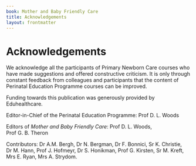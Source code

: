 ```yaml
---
book: Mother and Baby Friendly Care
title: Acknowledgements
layout: frontmatter
---
```


# Acknowledgements

We acknowledge all the participants of Primary Newborn Care courses who have made suggestions and offered constructive criticism. It is only through constant feedback from colleagues and participants that the content of Perinatal Education Programme courses can be improved.

Funding towards this publication was generously provided by Eduhealthcare.

Editor-in-Chief of the Perinatal Education Programme: Prof D. L. Woods

Editors of *Mother and Baby Friendly Care*: Prof D. L. Woods, Prof G. B. Theron

Contributors: Dr A.M. Bergh, Dr N. Bergman, Dr F. Bonnici, Sr K. Christie, Dr M. Hann, Prof J. Hofmeyr, Dr S. Honikman, Prof G. Kirsten, Sr M. Kreft, Mrs E. Ryan, Mrs A. Strydom.